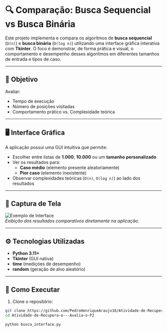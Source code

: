 # 🔍 Comparação: Busca Sequencial vs Busca Binária

Este projeto implementa e compara os algoritmos de **busca sequencial** (`O(n)`) e **busca binária** (`O(log n)`) utilizando uma interface gráfica interativa com **Tkinter**. O foco é demonstrar, de forma prática e visual, o comportamento e desempenho desses algoritmos em diferentes tamanhos de entrada e tipos de caso.

---

## 🎯 Objetivo

Avaliar:
- Tempo de execução
- Número de posições visitadas
- Comportamento prático vs. Complexidade teórica

---

## 🖥️ Interface Gráfica

A aplicação possui uma GUI intuitiva que permite:

- Escolher entre listas de **1.000**, **10.000** ou um **tamanho personalizado**
- Ver os resultados para:
  - **Caso médio** (elemento presente aleatoriamente)
  - **Pior caso** (elemento inexistente)
- Observar complexidades teóricas (`O(n)`, `O(log n)`) ao lado dos resultados

---

## 📸 Captura de Tela

![Exemplo de Interface](exemplo-interface.png)  
*Exibição dos resultados comparativos diretamente na aplicação.*

---

## ⚙️ Tecnologias Utilizadas

- **Python 3.11+**
- **Tkinter** (GUI nativa)
- **time** (medições de desempenho)
- **random** (geração de alvo aleatório)

---

## 🚀 Como Executar

1. Clone o repositório:

```bash
git clone https://github.com/PedroHenriqueAraujo18/Atividade-de-Recupera-o---Avalia-o-P2.git
cd Atividade-de-Recupera-o---Avalia-o-P2

python busca_interface.py

